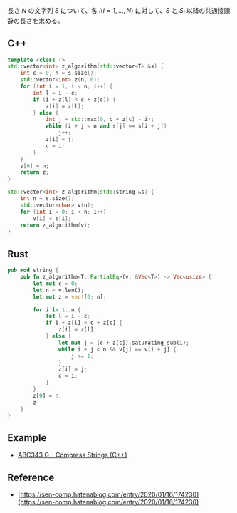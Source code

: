 長さ $N$ の文字列 $S$ について、各 $i (i=1, ..., N)$ に対して、$S$ と $S_i$ 以降の共通接頭辞の長さを求める。

## C++
```c++
template <class T>
std::vector<int> z_algorithm(std::vector<T> &s) {
    int c = 0, n = s.size();
    std::vector<int> z(n, 0);
    for (int i = 1; i < n; i++) {
        int l = i - c;
        if (i + z[l] < c + z[c]) {
            z[i] = z[l];
        } else {
            int j = std::max(0, c + z[c] - i);
            while (i + j < n and s[j] == s[i + j])
                j++;
            z[i] = j;
            c = i;
        }
    }
    z[0] = n;
    return z;
}

std::vector<int> z_algorithm(std::string &s) {
    int n = s.size();
    std::vector<char> v(n);
    for (int i = 0; i < n; i++)
        v[i] = s[i];
    return z_algorithm(v);
}
```

## Rust
```rust
pub mod string {
    pub fn z_algorithm<T: PartialEq>(v: &Vec<T>) -> Vec<usize> {
        let mut c = 0;
        let n = v.len();
        let mut z = vec![0; n];

        for i in 1..n {
            let l = i - c;
            if i + z[l] < c + z[c] {
                z[i] = z[l];
            } else {
                let mut j = (c + z[c]).saturating_sub(i);
                while i + j < n && v[j] == v[i + j] {
                    j += 1;
                }
                z[i] = j;
                c = i;
            }
        }
        z[0] = n;
        z
    }
}
```

## Example
- [ABC343 G - Compress Strings (C++)](https://atcoder.jp/contests/abc343/submissions/51251836)


## Reference

- [https://sen-comp.hatenablog.com/entry/2020/01/16/174230](https://sen-comp.hatenablog.com/entry/2020/01/16/174230)
